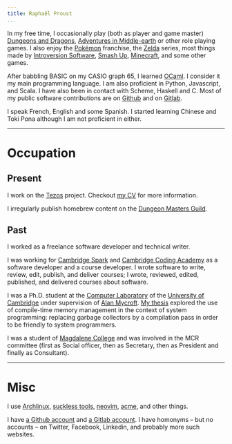 ```yaml
---
title: Raphaël Proust
...
```


In my free time, I occasionally play (both as player and game master) [Dungeons and Dragons](http://dnd.wizards.com/), [Adventures in Middle-earth](http://cubicle7.co.uk/our-games/adventures-in-middle-earth/) or other role playing games.
I also enjoy the [Pokémon](http://www.pokemon.com/us/) franchise, the [Zelda](https://www.zelda.com) series, most things made by [Introversion Software](http://introversion.co.uk/introversion/), [Smash Up](https://www.alderacsite.com/smash-up-home/), [Minecraft](http://minecraft.net/), and some other games.

After babbling BASIC on my CASIO graph 65, I learned [OCaml](https://ocaml.org/).
I consider it my main programming language.
I am also proficient in Python, Javascript, and Scala.
I have also been in contact with Scheme, Haskell and C.
Most of my public software contributions are on [Github](http://github.com/raphael-proust/) and on [Gitlab](https://gitlab.com/raphael-proust).

I speak French, English and some Spanish.
I started learning Chinese and Toki Pona although I am not proficient in either.


------------------------------------------------------------------------

# Occupation

## Present

I work on the [Tezos](https://gitlab.com/tezos/tezos) project.
Checkout [my CV](/cv.html) for more information.

I irregularly publish homebrew content on the [Dungeon Masters Guild](https://www.dmsguild.com/browse.php?author=Rapha%C3%ABl%20Proust).


## Past

I worked as a freelance software developer and technical writer.

I was working for [Cambridge Spark](https://cambridgespark.com) and [Cambridge Coding Academy](http://cambridgecoding.com) as a software developer and a course developer.
I wrote software to write, review, edit, publish, and deliver courses; I wrote, reviewed, edited, published, and delivered courses about software.

I was a Ph.D. student at the [Computer Laboratory](http://www.cl.cam.ac.uk/) of the [University of Cambridge](http://www.cam.ac.uk/) under supervision of [Alan Mycroft](http://www.cl.cam.ac.uk/~am21/).
[My thesis](http://www.cl.cam.ac.uk/techreports/UCAM-CL-TR-908.html) explored the use of compile-time memory management in the context of system programming: replacing garbage collectors by a compilation pass in order to be friendly to system programmers.

I was a student of [Magdalene College](http://www.magd.cam.ac.uk/) and was involved in the MCR committee (first as Social officer, then as Secretary, then as President and finally as Consultant).

------------------------------------------------------------------------

# Misc

I use [Archlinux](https://www.archlinux.org), [suckless tools](http://suckless.org), [neovim](http://neovim.io), [acme](http://acme.cat-v.org), and other things.

I have [a Github account](http://github.com/raphael-proust/) and [a Gitlab account](https://gitlab.com/raphael-proust).
I have homonyms – but no accounts – on Twitter, Facebook, Linkedin, and probably more such websites.
